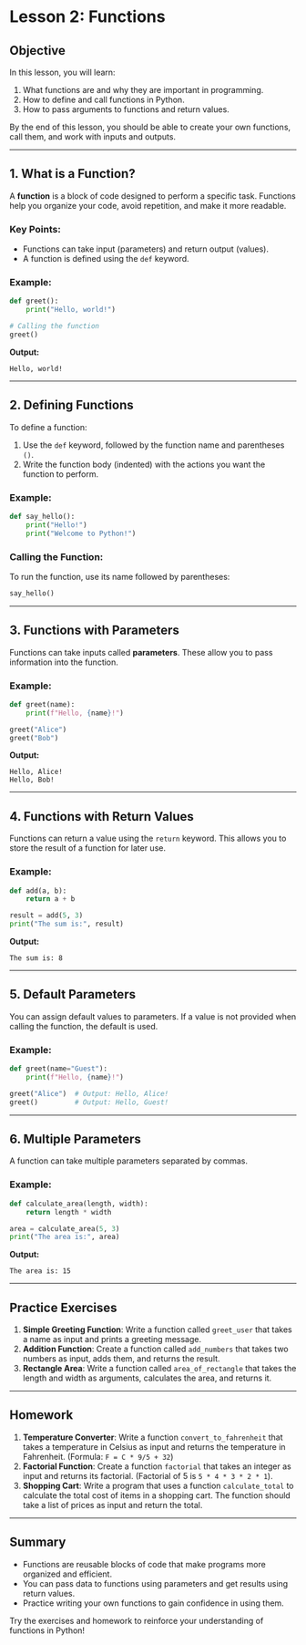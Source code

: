 
# Lesson 2: Functions

## Objective
In this lesson, you will learn:
1. What functions are and why they are important in programming.
2. How to define and call functions in Python.
3. How to pass arguments to functions and return values.

By the end of this lesson, you should be able to create your own functions, call them, and work with inputs and outputs.

---

## 1. What is a Function?
A **function** is a block of code designed to perform a specific task. Functions help you organize your code, avoid repetition, and make it more readable.

### Key Points:
- Functions can take input (parameters) and return output (values).
- A function is defined using the `def` keyword.

### Example:
```python
def greet():
    print("Hello, world!")

# Calling the function
greet()
```

**Output:**
```
Hello, world!
```

---

## 2. Defining Functions
To define a function:
1. Use the `def` keyword, followed by the function name and parentheses `()`.
2. Write the function body (indented) with the actions you want the function to perform.

### Example:
```python
def say_hello():
    print("Hello!")
    print("Welcome to Python!")
```

### Calling the Function:
To run the function, use its name followed by parentheses:
```python
say_hello()
```

---

## 3. Functions with Parameters
Functions can take inputs called **parameters**. These allow you to pass information into the function.

### Example:
```python
def greet(name):
    print(f"Hello, {name}!")

greet("Alice")
greet("Bob")
```

**Output:**
```
Hello, Alice!
Hello, Bob!
```

---

## 4. Functions with Return Values
Functions can return a value using the `return` keyword. This allows you to store the result of a function for later use.

### Example:
```python
def add(a, b):
    return a + b

result = add(5, 3)
print("The sum is:", result)
```

**Output:**
```
The sum is: 8
```

---

## 5. Default Parameters
You can assign default values to parameters. If a value is not provided when calling the function, the default is used.

### Example:
```python
def greet(name="Guest"):
    print(f"Hello, {name}!")

greet("Alice")  # Output: Hello, Alice!
greet()         # Output: Hello, Guest!
```

---

## 6. Multiple Parameters
A function can take multiple parameters separated by commas.

### Example:
```python
def calculate_area(length, width):
    return length * width

area = calculate_area(5, 3)
print("The area is:", area)
```

**Output:**
```
The area is: 15
```

---

## Practice Exercises

1. **Simple Greeting Function**: Write a function called `greet_user` that takes a name as input and prints a greeting message.
2. **Addition Function**: Create a function called `add_numbers` that takes two numbers as input, adds them, and returns the result.
3. **Rectangle Area**: Write a function called `area_of_rectangle` that takes the length and width as arguments, calculates the area, and returns it.

---

## Homework

1. **Temperature Converter**: Write a function `convert_to_fahrenheit` that takes a temperature in Celsius as input and returns the temperature in Fahrenheit. (Formula: `F = C * 9/5 + 32`)
2. **Factorial Function**: Create a function `factorial` that takes an integer as input and returns its factorial. (Factorial of 5 is `5 * 4 * 3 * 2 * 1`).
3. **Shopping Cart**: Write a program that uses a function `calculate_total` to calculate the total cost of items in a shopping cart. The function should take a list of prices as input and return the total.

---

## Summary
- Functions are reusable blocks of code that make programs more organized and efficient.
- You can pass data to functions using parameters and get results using return values.
- Practice writing your own functions to gain confidence in using them.

Try the exercises and homework to reinforce your understanding of functions in Python!
